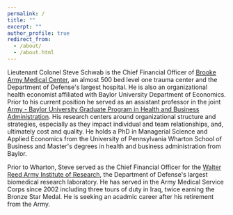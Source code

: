 ```yaml
---
permalink: /
title: ""
excerpt: ""
author_profile: true
redirect_from: 
  - /about/
  - /about.html
---
```


Lieutenant Colonel Steve Schwab is the Chief Financial Officer of [Brooke Army Medical Center](https://bamc.tricare.mil/About-Us), an almost 500 bed level one trauma center and the Department of Defense's largest hospital. He is also an organizational health economist affiliated with Baylor University Department of Economics. Prior to his current position he served as an assistant professor in the joint [ Army - Baylor University Graduate Program in Health and Business Administration](https://www.baylor.edu/graduate/mha/). His research centers around organizational structure and strategies, especially as they impact individual and team relationships, and, ultimately cost and quality. He holds a PhD in Managerial Science and Applied Economics from the University of Pennsylvania Wharton School of Business and Master's degrees in health and business administration from Baylor.  
 
  
Prior to Wharton, Steve served as the Chief Financial Officer for the [Walter Reed Army Institute of Research](http://www.wrair.army.mil/), the Department of Defense's largest biomedical research laboratory. He has served in the Army Medical Service Corps since 2002 including three tours of duty in Iraq, twice earning the Bronze Star Medal. He is seeking an acadmic career after his retirement from the Army.


